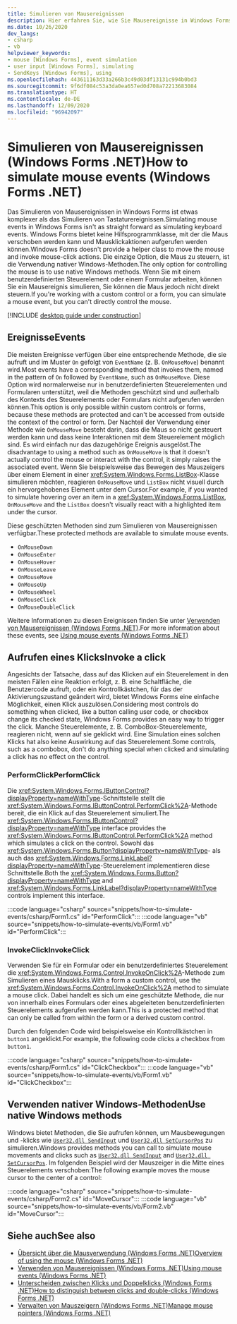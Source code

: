 ```yaml
---
title: Simulieren von Mausereignissen
description: Hier erfahren Sie, wie Sie Mausereignisse in Windows Forms für .NET simulieren.
ms.date: 10/26/2020
dev_langs:
- csharp
- vb
helpviewer_keywords:
- mouse [Windows Forms], event simulation
- user input [Windows Forms], simulating
- SendKeys [Windows Forms], using
ms.openlocfilehash: 443611163d33a266b3c49d03df13131c994b0bd3
ms.sourcegitcommit: 9f6df084c53a3da0ea657ed0d708a72213683084
ms.translationtype: HT
ms.contentlocale: de-DE
ms.lasthandoff: 12/09/2020
ms.locfileid: "96942097"
---
```

# <a name="how-to-simulate-mouse-events-windows-forms-net"></a><span data-ttu-id="c0bc9-103">Simulieren von Mausereignissen (Windows Forms .NET)</span><span class="sxs-lookup"><span data-stu-id="c0bc9-103">How to simulate mouse events (Windows Forms .NET)</span></span>

<span data-ttu-id="c0bc9-104">Das Simulieren von Mausereignissen in Windows Forms ist etwas komplexer als das Simulieren von Tastaturereignissen.</span><span class="sxs-lookup"><span data-stu-id="c0bc9-104">Simulating mouse events in Windows Forms isn't as straight forward as simulating keyboard events.</span></span> <span data-ttu-id="c0bc9-105">Windows Forms bietet keine Hilfsprogrammklasse, mit der die Maus verschoben werden kann und Mausklickaktionen aufgerufen werden können.</span><span class="sxs-lookup"><span data-stu-id="c0bc9-105">Windows Forms doesn't provide a helper class to move the mouse and invoke mouse-click actions.</span></span> <span data-ttu-id="c0bc9-106">Die einzige Option, die Maus zu steuern, ist die Verwendung nativer Windows-Methoden.</span><span class="sxs-lookup"><span data-stu-id="c0bc9-106">The only option for controlling the mouse is to use native Windows methods.</span></span> <span data-ttu-id="c0bc9-107">Wenn Sie mit einem benutzerdefinierten Steuerelement oder einem Formular arbeiten, können Sie ein Mausereignis simulieren, Sie können die Maus jedoch nicht direkt steuern.</span><span class="sxs-lookup"><span data-stu-id="c0bc9-107">If you're working with a custom control or a form, you can simulate a mouse event, but you can't directly control the mouse.</span></span>

[!INCLUDE [desktop guide under construction](../../includes/desktop-guide-preview-note.md)]

## <a name="events"></a><span data-ttu-id="c0bc9-108">Ereignisse</span><span class="sxs-lookup"><span data-stu-id="c0bc9-108">Events</span></span>

<span data-ttu-id="c0bc9-109">Die meisten Ereignisse verfügen über eine entsprechende Methode, die sie aufruft und im Muster `On` gefolgt von `EventName` (z. B. `OnMouseMove`) benannt wird.</span><span class="sxs-lookup"><span data-stu-id="c0bc9-109">Most events have a corresponding method that invokes them, named in the pattern of `On` followed by `EventName`, such as `OnMouseMove`.</span></span> <span data-ttu-id="c0bc9-110">Diese Option wird normalerweise nur in benutzerdefinierten Steuerelementen und Formularen unterstützt, weil die Methoden geschützt sind und außerhalb des Kontexts des Steuerelements oder Formulars nicht aufgerufen werden können.</span><span class="sxs-lookup"><span data-stu-id="c0bc9-110">This option is only possible within custom controls or forms, because these methods are protected and can't be accessed from outside the context of the control or form.</span></span> <span data-ttu-id="c0bc9-111">Der Nachteil der Verwendung einer Methode wie `OnMouseMove` besteht darin, dass die Maus so nicht gesteuert werden kann und dass keine Interaktionen mit dem Steuerelement möglich sind. Es wird einfach nur das dazugehörige Ereignis ausgelöst.</span><span class="sxs-lookup"><span data-stu-id="c0bc9-111">The disadvantage to using a method such as `OnMouseMove` is that it doesn't actually control the mouse or interact with the control, it simply raises the associated event.</span></span> <span data-ttu-id="c0bc9-112">Wenn Sie beispielsweise das Bewegen des Mauszeigers über einem Element in einer <xref:System.Windows.Forms.ListBox>-Klasse simulieren möchten, reagieren `OnMouseMove` und `ListBox` nicht visuell durch ein hervorgehobenes Element unter dem Cursor.</span><span class="sxs-lookup"><span data-stu-id="c0bc9-112">For example, if you wanted to simulate hovering over an item in a <xref:System.Windows.Forms.ListBox>, `OnMouseMove` and the `ListBox` doesn't visually react with a highlighted item under the cursor.</span></span>

<span data-ttu-id="c0bc9-113">Diese geschützten Methoden sind zum Simulieren von Mausereignissen verfügbar.</span><span class="sxs-lookup"><span data-stu-id="c0bc9-113">These protected methods are available to simulate mouse events.</span></span>

- `OnMouseDown`
- `OnMouseEnter`
- `OnMouseHover`
- `OnMouseLeave`
- `OnMouseMove`
- `OnMouseUp`
- `OnMouseWheel`
- `OnMouseClick`
- `OnMouseDoubleClick`

<span data-ttu-id="c0bc9-114">Weitere Informationen zu diesen Ereignissen finden Sie unter [Verwenden von Mausereignissen (Windows Forms .NET)](events.md).</span><span class="sxs-lookup"><span data-stu-id="c0bc9-114">For more information about these events, see [Using mouse events (Windows Forms .NET)](events.md)</span></span>

## <a name="invoke-a-click"></a><span data-ttu-id="c0bc9-115">Aufrufen eines Klicks</span><span class="sxs-lookup"><span data-stu-id="c0bc9-115">Invoke a click</span></span>

<span data-ttu-id="c0bc9-116">Angesichts der Tatsache, dass auf das Klicken auf ein Steuerelement in den meisten Fällen eine Reaktion erfolgt, z. B. eine Schaltfläche, die Benutzercode aufruft, oder ein Kontrollkästchen, für das der Aktivierungszustand geändert wird, bietet Windows Forms eine einfache Möglichkeit, einen Klick auszulösen.</span><span class="sxs-lookup"><span data-stu-id="c0bc9-116">Considering most controls do something when clicked, like a button calling user code, or checkbox change its checked state, Windows Forms provides an easy way to trigger the click.</span></span> <span data-ttu-id="c0bc9-117">Manche Steuerelemente, z. B. ComboBox-Steuerelemente, reagieren nicht, wenn auf sie geklickt wird. Eine Simulation eines solchen Klicks hat also keine Auswirkung auf das Steuerelement.</span><span class="sxs-lookup"><span data-stu-id="c0bc9-117">Some controls, such as a combobox, don't do anything special when clicked and simulating a click has no effect on the control.</span></span>

### <a name="performclick"></a><span data-ttu-id="c0bc9-118">PerformClick</span><span class="sxs-lookup"><span data-stu-id="c0bc9-118">PerformClick</span></span>

<span data-ttu-id="c0bc9-119">Die <xref:System.Windows.Forms.IButtonControl?displayProperty=nameWithType>-Schnittstelle stellt die <xref:System.Windows.Forms.IButtonControl.PerformClick%2A>-Methode bereit, die ein Klick auf das Steuerelement simuliert.</span><span class="sxs-lookup"><span data-stu-id="c0bc9-119">The <xref:System.Windows.Forms.IButtonControl?displayProperty=nameWithType> interface provides the <xref:System.Windows.Forms.IButtonControl.PerformClick%2A> method which simulates a click on the control.</span></span> <span data-ttu-id="c0bc9-120">Sowohl das <xref:System.Windows.Forms.Button?displayProperty=nameWithType>- als auch das <xref:System.Windows.Forms.LinkLabel?displayProperty=nameWithType>-Steuerelement implementieren diese Schnittstelle.</span><span class="sxs-lookup"><span data-stu-id="c0bc9-120">Both the <xref:System.Windows.Forms.Button?displayProperty=nameWithType> and <xref:System.Windows.Forms.LinkLabel?displayProperty=nameWithType> controls implement this interface.</span></span>

:::code language="csharp" source="snippets/how-to-simulate-events/csharp/Form1.cs" id="PerformClick":::
:::code language="vb" source="snippets/how-to-simulate-events/vb/Form1.vb" id="PerformClick":::

### <a name="invokeclick"></a><span data-ttu-id="c0bc9-121">InvokeClick</span><span class="sxs-lookup"><span data-stu-id="c0bc9-121">InvokeClick</span></span>

<span data-ttu-id="c0bc9-122">Verwenden Sie für ein Formular oder ein benutzerdefiniertes Steuerelement die <xref:System.Windows.Forms.Control.InvokeOnClick%2A>-Methode zum Simulieren eines Mausklicks.</span><span class="sxs-lookup"><span data-stu-id="c0bc9-122">With a form a custom control, use the <xref:System.Windows.Forms.Control.InvokeOnClick%2A> method to simulate a mouse click.</span></span> <span data-ttu-id="c0bc9-123">Dabei handelt es sich um eine geschützte Methode, die nur von innerhalb eines Formulars oder eines abgeleiteten benutzerdefinierten Steuerelements aufgerufen werden kann.</span><span class="sxs-lookup"><span data-stu-id="c0bc9-123">This is a protected method that can only be called from within the form or a derived custom control.</span></span>

<span data-ttu-id="c0bc9-124">Durch den folgenden Code wird beispielsweise ein Kontrollkästchen in `button1` angeklickt.</span><span class="sxs-lookup"><span data-stu-id="c0bc9-124">For example, the following code clicks a checkbox from `button1`.</span></span>

:::code language="csharp" source="snippets/how-to-simulate-events/csharp/Form1.cs" id="ClickCheckbox":::
:::code language="vb" source="snippets/how-to-simulate-events/vb/Form1.vb" id="ClickCheckbox":::

## <a name="use-native-windows-methods"></a><span data-ttu-id="c0bc9-125">Verwenden nativer Windows-Methoden</span><span class="sxs-lookup"><span data-stu-id="c0bc9-125">Use native Windows methods</span></span>

<span data-ttu-id="c0bc9-126">Windows bietet Methoden, die Sie aufrufen können, um Mausbewegungen und -klicks wie [`User32.dll SendInput`](/windows/win32/api/winuser/nf-winuser-sendinput) und [`User32.dll SetCursorPos`](/windows/win32/api/winuser/nf-winuser-setcursorpos) zu simulieren.</span><span class="sxs-lookup"><span data-stu-id="c0bc9-126">Windows provides methods you can call to simulate mouse movements and clicks such as [`User32.dll SendInput`](/windows/win32/api/winuser/nf-winuser-sendinput) and [`User32.dll SetCursorPos`](/windows/win32/api/winuser/nf-winuser-setcursorpos).</span></span> <span data-ttu-id="c0bc9-127">Im folgenden Beispiel wird der Mauszeiger in die Mitte eines Steuerelements verschoben:</span><span class="sxs-lookup"><span data-stu-id="c0bc9-127">The following example moves the mouse cursor to the center of a control:</span></span>

:::code language="csharp" source="snippets/how-to-simulate-events/csharp/Form2.cs" id="MoveCursor":::
:::code language="vb" source="snippets/how-to-simulate-events/vb/Form2.vb" id="MoveCursor":::

## <a name="see-also"></a><span data-ttu-id="c0bc9-128">Siehe auch</span><span class="sxs-lookup"><span data-stu-id="c0bc9-128">See also</span></span>

- [<span data-ttu-id="c0bc9-129">Übersicht über die Mausverwendung (Windows Forms .NET)</span><span class="sxs-lookup"><span data-stu-id="c0bc9-129">Overview of using the mouse (Windows Forms .NET)</span></span>](overview.md)
- [<span data-ttu-id="c0bc9-130">Verwenden von Mausereignissen (Windows Forms .NET)</span><span class="sxs-lookup"><span data-stu-id="c0bc9-130">Using mouse events (Windows Forms .NET)</span></span>](events.md)
- [<span data-ttu-id="c0bc9-131">Unterscheiden zwischen Klicks und Doppelklicks (Windows Forms .NET)</span><span class="sxs-lookup"><span data-stu-id="c0bc9-131">How to distinguish between clicks and double-clicks (Windows Forms .NET)</span></span>](how-to-distinguish-between-clicks-and-double-clicks.md)
- [<span data-ttu-id="c0bc9-132">Verwalten von Mauszeigern (Windows Forms .NET)</span><span class="sxs-lookup"><span data-stu-id="c0bc9-132">Manage mouse pointers (Windows Forms .NET)</span></span>](how-to-manage-cursor-pointer.md)
